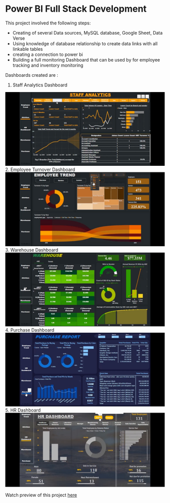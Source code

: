 # Power BI Full Stack Development 

This project involved the following steps:

* Creating of several Data sources, MySQL database, Google Sheet, Data Verse
* Using knowledge of database relationship to create data links with all linkable tables
* creating a connection to power bi
* Building a full monitoring Dashboard that can be used by for employee tracking and inventory monitoring

Dashboards created are :
1. Staff Analytics Dashboard
<img src=https://github.com/Tobi-DataDetective/power-BI-app/blob/main/Staff_analysis.jpg>
2. Employee Turnover Dashboard
<img src=https://github.com/Tobi-DataDetective/power-BI-app/blob/main/Turnover.jpg>
3. Warehouse Dashboard
<img src=https://github.com/Tobi-DataDetective/power-BI-app/blob/main/Warehouse.jpg>
4. Purchase Dashboard
<img src=https://github.com/Tobi-DataDetective/power-BI-app/blob/main/Purchase.jpg>
5. HR Dashboard
<img src=https://github.com/Tobi-DataDetective/power-BI-app/blob/main/HR_Dashboard.jpg>

Watch preview of this project [here](https://github.com/Tobi-DataDetective/power-BI-app/blob/main/powerBI%20preview.mp4?raw=true)
